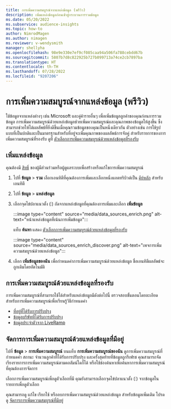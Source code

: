 ```yaml
---
title: การเพิ่มความสมบูรณ์จากแหล่งข้อมูล (พรีวิว)
description: เพิ่มแหล่งข้อมูลก่อนเข้าสู่กระบวนการรวมข้อมูล
ms.date: 05/20/2022
ms.subservice: audience-insights
ms.topic: how-to
author: NimrodMagen
ms.author: nimagen
ms.reviewer: v-wendysmith
manager: shellyha
ms.openlocfilehash: 98e9e330e7ef9cf085caa94a506fa788cebdd67b
ms.sourcegitcommit: 5807b7d8c822925b727b099713a74ce2cb7897ba
ms.translationtype: HT
ms.contentlocale: th-TH
ms.lasthandoff: 07/28/2022
ms.locfileid: "9207206"
---
```

# <a name="enrichment-for-data-sources-preview"></a>การเพิ่มความสมบูรณ์จากแหล่งข้อมูล (พรีวิว)

ใช้ข้อมูลจากแหล่งต่างๆ เช่น Microsoft และคู่ค้ารายอื่นๆ เพื่อเพิ่มข้อมูลลูกค้าของคุณก่อนการรวมข้อมูล การเพิ่มความสมบูรณ์ด้วยแหล่งข้อมูลช่วยเพิ่มความสมบูรณ์และคุณภาพของข้อมูลให้สูงขึ้น ซึ่งสามารถช่วยให้ได้ผลลัพธ์ที่ยิ่งดีขึ้นเมื่อคุณรวมข้อมูลของคุณเป็นหนึ่งเดียวกัน ตัวอย่างเช่น การใช้รูปแบบที่เป็นปกติและเป็นมาตรฐานสำหรับที่อยู่จะเพิ่มคุณภาพของผลลัพธ์การจับคู่ สำหรับรายการของการเพิ่มความสมบูรณ์ที่รองรับ ดูที่ [ตัวเลือกการเพิ่มความสมบูรณ์ด้วยแหล่งข้อมูลที่รองรับ](#supported-data-source-enrichments)

## <a name="enrich-a-data-source"></a>เพิ่มแหล่งข้อมูล

คุณต้องมี [สิทธิ์](permissions.md) ของผู้มีส่วนร่วมหรือผู้ดูแลระบบเพื่อสร้างหรือแก้ไขการเพิ่มความสมบูรณ์  

1. ไปที่ **ข้อมูล** > **รวม** เลือกเอนทิตีที่คุณต้องการเพิ่มและเลือกหนึ่งแอตทริบิวต์เป็น [คีย์หลัก](map-entities.md#select-primary-key-and-semantic-type-for-attributes) สำหรับเอนทิตี

1. ไปที่ **ข้อมูล** > **แหล่งข้อมูล**

1. เลือกจุดไข่ปลาแนวตั้ง (&vellip;) ถัดจากแหล่งข้อมูลที่คุณต้องการเพิ่มและเลือก **เพิ่มข้อมูล**

   :::image type="content" source="media/data_sources_enrich.png" alt-text="หน้าแหล่งข้อมูลที่เน้นการเพิ่มข้อมูล":::

   แท็บ **ค้นหา** แสดง [ตัวเลือกการเพิ่มความสมบูรณ์ด้วยแหล่งข้อมูลที่รองรับ](#supported-data-source-enrichments)

   :::image type="content" source="media/data_sources_enrich_discover.png" alt-text="เพจการเพิ่มความสมบูรณ์ด้วยแหล่งข้อมูล":::

1. เลือก **เพิ่มข้อมูลของฉัน** เพื่อกำหนดค่าการเพิ่มความสมบูรณ์ด้วยแหล่งข้อมูล ชื่อเอนทิตีผลลัพธ์จะถูกเติมโดยอัตโนมัติ

## <a name="supported-data-source-enrichments"></a>การเพิ่มความสมบูรณ์ด้วยแหล่งข้อมูลที่รองรับ

การเพิ่มความสมบูรณ์ที่สามารถใช้ได้สำหรับแหล่งข้อมูลมีดังต่อไปนี้ ตรวจสอบขั้นตอนโดยละเอียดสำหรับการเพิ่มความสมบูรณ์เพื่อเรียนรู้วิธีกำหนดค่า

- [ที่อยู่ที่ได้รับการปรับปรุง](enrichment-enhanced-addresses.md)
- [ข้อมูลบริษัทที่ได้รับการปรับปรุง](enrichment-enhanced-company-data.md)
- [ข้อมูลประจำตัวจาก LiveRamp](enrichment-liveramp.md)

## <a name="manage-existing-data-source-enrichments"></a>จัดการการเพิ่มความสมบูรณ์ด้วยแหล่งข้อมูลที่มีอยู่

ไปที่ **ข้อมูล** > **การเพิ่มความสมบูรณ์** บนแท็บ **การเพิ่มความสมบูรณ์ของฉัน** ดูการเพิ่มความสมบูรณ์ที่กำหนดค่า สถานะ จำนวนลูกค้าที่ได้รับการปรับปรุง และครั้งสุดท้ายที่ข้อมูลถูกรีเฟรช คุณสามารถจัดเรียงรายการการเพิ่มความสมบูรณ์ตามคอลัมน์ใดก็ได้ หรือใช้ช่องค้นหาเพื่อค้นหาการเพิ่มความสมบูรณ์ที่คุณต้องการจัดการ

เลือกการเพิ่มความสมบูรณ์เพื่อดูตัวเลือกที่มี คุณยังสามารถเลือกจุดไข่ปลาแนวตั้ง (&vellip;) จากข้อมูลในรายการเพื่อดูตัวเลือก

คุณสามารถดู แก้ไข เรียกใช้ หรือลบการเพิ่มความสมบูรณ์ด้วยแหล่งข้อมูล สำหรับข้อมูลเพิ่มเติม โปรดดู [จัดการการเพิ่มความสมบูรณ์ที่มีอยู่](enrichment-hub.md#manage-existing-enrichments)
